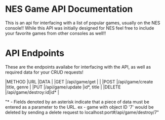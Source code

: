 # NES Game API Documentation

This is an api for interfacing with a list of popular games, usually on the NES console!! While this API was initially designed for NES feel free to include your favorite games from other consoles as well!!

# API Endpoints

These are the endpoints availabe for interfacing with the API, as well as required data for your CRUD requests!

|METHOD               |URL                 |DATA               |
|GET                  |/api/game/get       |                   |
|POST                 |/api/game/create    |title, genre       |
|PUT                  |/api/game/update    |id*, title         |
|DELETE               |/api/game/destroy:id|id*                |

"* - Fields denoted by an asterisk indicate that a piece of data must be entered as a parameter to the URL. ex - game with object ID '7' would be deleted by sending a delete request to localhost:port#/api/game/destroy/7"

